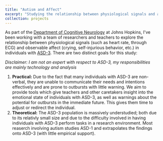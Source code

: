 ```yaml
---
title: "Autism and Affect"
excerpt: "Studying the relationship between physiological signals and affect in individuals with ASD-3 <br/><img src='/images/PSHR_image.png' width='500' height='300'>"
collection: projects
---
```


As part of the [Department of Cognitive Neurology](https://web.jhu.edu/cognitiveneurology/) at Johns Hopkins, I've been working with a team of researchers and teachers to explore the relationship between physiological signals (such as heart rate, through ECG) and observable affect (crying, self-injurious behavior, etc.) in individuals with [ASD-3](https://www.verywellhealth.com/what-are-the-three-levels-of-autism-260233). There are two distinct goals for this study:

*Disclaimer: I am not an expert with respect to ASD-3, my responsibilities are mainly technology and analysis*

1. **Practical:** Due to the fact that many individuals with ASD-3 are non-verbal, they are unable to communicate their needs and intentions effectively and are prone to outbursts with little warning. We aim to provide tools which give teachers and other caretakers insight into the emotional state of individuals with ASD-3, as well as warnings about the potential for outbursts in the immediate future. This gives them time to adjust or redirect the individual.
2. **Theoretical:** The ASD-3 population is massively understudied; both due to its relativly small size and due to the difficulty involved in having individuals with ASD-3 perform tasks in a research environment. Most reaserch involving autism studies ASD-1 and extrapolates the findings onto ASD-3 (with little empirical support).
